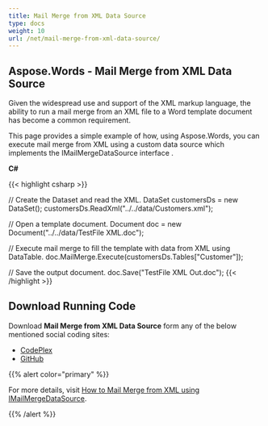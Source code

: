 ```yaml
---
title: Mail Merge from XML Data Source
type: docs
weight: 10
url: /net/mail-merge-from-xml-data-source/
---
```


## **Aspose.Words - Mail Merge from XML Data Source**
Given the widespread use and support of the XML markup language, the ability to run a mail merge from an XML file to a Word template document has become a common requirement.

This page provides a simple example of how, using Aspose.Words, you can execute mail merge from XML using a custom data source which implements the IMailMergeDataSource interface .

**C#**

{{< highlight csharp >}}

// Create the Dataset and read the XML.
DataSet customersDs = new DataSet();
customersDs.ReadXml("../../data/Customers.xml");

// Open a template document.
Document doc = new Document("../../data/TestFile XML.doc");

// Execute mail merge to fill the template with data from XML using DataTable.
doc.MailMerge.Execute(customersDs.Tables["Customer"]);

// Save the output document.
doc.Save("TestFile XML Out.doc");
{{< /highlight >}}
## **Download Running Code**
Download **Mail Merge from XML Data Source** form any of the below mentioned social coding sites:

- [CodePlex](https://asposenpoi.codeplex.com/downloads/get/1475293)
- [GitHub](https://github.com/aspose-words/Aspose.Words-for-.NET/releases/download/Aspose.Words_Features_Missing_in_NPOI_v_1.0/MailMerge.from.XML.DataSource.Aspose.Words.zip)

{{% alert color="primary" %}} 

For more details, visit [How to Mail Merge from XML using IMailMergeDataSource](http://www.aspose.com/docs/display/wordsnet/How+to++Mail+Merge+from+XML+using+DataSet).

{{% /alert %}}
